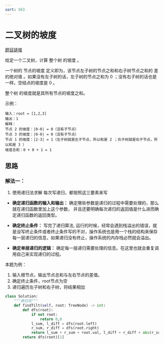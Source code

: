 ```yaml
---
sort: 563
---
```

# 二叉树的坡度

[题目链接](https://leetcode-cn.com/problems/binary-tree-tilt/)

给定一个二叉树，计算 整个树 的坡度 。

一个树的 节点的坡度 定义即为，该节点左子树的节点之和和右子树节点之和的 差的绝对值 。如果没有左子树的话，左子树的节点之和为 0 ；没有右子树的话也是一样。空结点的坡度是 0 。

整个树 的坡度就是其所有节点的坡度之和。

示例：
```
输入：root = [1,2,3]
输出：1
解释：
节点 2 的坡度：|0-0| = 0（没有子节点）
节点 3 的坡度：|0-0| = 0（没有子节点）
节点 1 的坡度：|2-3| = 1（左子树就是左子节点，所以和是 2 ；右子树就是右子节点，所以和是 3 ）
坡度总和：0 + 0 + 1 = 1
```

## 思路

### 解法一：
1. 使用递归法求解
每次写递归，都按照这三要素来写

* **确定递归函数的输入和输出：** 确定哪些参数是递归的过程中需要处理的，那么就在递归函数里加上这个参数， 并且还要明确每次递归的返回值是什么进而确定递归函数的返回类型。

* **确定终止条件：** 写完了递归算法, 运行的时候，经常会遇到栈溢出的错误，就是没写终止条件或者终止条件写的不对，操作系统也是用一个栈的结构来保存每一层递归的信息，如果递归没有终止，操作系统的内存栈必然就会溢出。

* **确定单层递归的逻辑：** 确定每一层递归需要处理的信息。在这里也就会重复调用自己来实现递归的过程。

本题为例：
1. 输入根节点，输出节点总和与左右节点的差值。
2. 确定终止条件，root节点为空
3. 递归遍历左子树和右子树，将结果相加
   
```python
class Solution:
    """递归法"""
    def findTilt(self, root: TreeNode) -> int:
        def dfs(root):
            if not root:
                return 0,0
            l_sum, l_diff = dfs(root.left)
            r_sum, r_diff = dfs(root.right)
            return l_sum + r_sum + root.val, l_diff + r_diff + abs(r_sum - l_sum)
        return dfs(root)[1]
```

